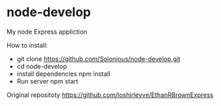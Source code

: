 # node-develop

My node Express appliction

How to install:

- git clone https://github.com/Solonious/node-develop.git
- cd node-develop
- install dependencies npm install
- Run server npm start

Original repositoty https://github.com/loshirleyve/EthanRBrownExpress